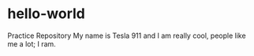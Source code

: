 # hello-world
Practice Repository
My name is Tesla 911 and I am really cool,  people like me a lot; I ram.
